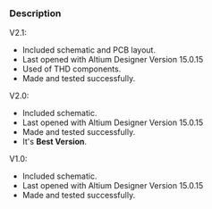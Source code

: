### Description

V2.1:
- Included schematic and PCB layout.
- Last opened with Altium Designer Version 15.0.15
- Used of THD components.
- Made and tested successfully. 

V2.0:
- Included schematic.
- Last opened with Altium Designer Version 15.0.15
- Made and tested successfully. 
- It's **Best Version**.

V1.0:
- Included schematic.
- Last opened with Altium Designer Version 15.0.15
- Made and tested successfully. 